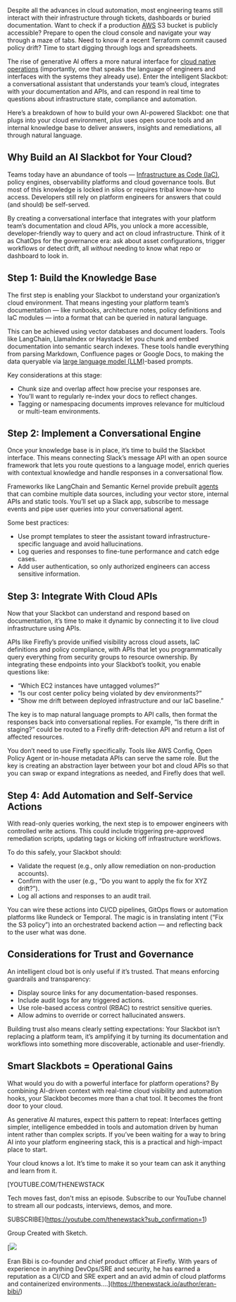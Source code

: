 Despite all the advances in cloud automation, most engineering teams still interact with their infrastructure through tickets, dashboards or buried documentation. Want to check if a production [AWS](https://aws.amazon.com/?utm_content=inline+mention) S3 bucket is publicly accessible? Prepare to open the cloud console and navigate your way through a maze of tabs. Need to know if a recent Terraform commit caused policy drift? Time to start digging through logs and spreadsheets.

The rise of generative AI offers a more natural interface for [cloud native operations](https://thenewstack.io/introduction-to-cloud-native-computing/) (importantly, one that speaks the language of engineers and interfaces with the systems they already use). Enter the intelligent Slackbot: a conversational assistant that understands your team’s cloud, integrates with your documentation and APIs, and can respond in real time to questions about infrastructure state, compliance and automation.

Here’s a breakdown of how to build your own AI-powered Slackbot: one that plugs into your cloud environment, *plus* uses open source tools and an internal knowledge base to deliver answers, insights and remediations, all through natural language.

## **Why Build an AI Slackbot for Your Cloud?**

Teams today have an abundance of tools — [Infrastructure as Code (IaC)](https://thenewstack.io/introduction-to-infrastructure-as-code/), policy engines, observability platforms and cloud governance tools. But most of this knowledge is locked in silos or requires tribal know-how to access. Developers still rely on platform engineers for answers that could (and should) be self-served.

By creating a conversational interface that integrates with your platform team’s documentation and cloud APIs, you unlock a more accessible, developer-friendly way to query and act on cloud infrastructure. Think of it as ChatOps for the governance era: ask about asset configurations, trigger workflows or detect drift, all *without* needing to know what repo or dashboard to look in.

## **Step 1: Build the Knowledge Base**

The first step is enabling your Slackbot to understand your organization’s cloud environment. That means ingesting your platform team’s documentation — like runbooks, architecture notes, policy definitions and IaC modules — into a format that can be queried in natural language.

This can be achieved using vector databases and document loaders. Tools like LangChain, LlamaIndex or Haystack let you chunk and embed documentation into semantic search indexes. These tools handle everything from parsing Markdown, Confluence pages or Google Docs, to making the data queryable via [large language model (LLM)](https://thenewstack.io/introduction-to-llms)-based prompts.

Key considerations at this stage:

* Chunk size and overlap affect how precise your responses are.
* You’ll want to regularly re-index your docs to reflect changes.
* Tagging or namespacing documents improves relevance for multicloud or multi-team environments.

## **Step 2: Implement a Conversational Engine**

Once your knowledge base is in place, it’s time to build the Slackbot interface. This means connecting Slack’s message API with an open source framework that lets you route questions to a language model, enrich queries with contextual knowledge and handle responses in a conversational flow.

Frameworks like LangChain and Semantic Kernel provide prebuilt [agents](https://thenewstack.io/ai-agents-a-comprehensive-introduction-for-developers/) that can combine multiple data sources, including your vector store, internal APIs and static tools. You’ll set up a Slack app, subscribe to message events and pipe user queries into your conversational agent.

Some best practices:

* Use prompt templates to steer the assistant toward infrastructure-specific language and avoid hallucinations.
* Log queries and responses to fine-tune performance and catch edge cases.
* Add user authentication, so only authorized engineers can access sensitive information.

## **Step 3: Integrate With Cloud APIs**

Now that your Slackbot can understand and respond based on documentation, it’s time to make it dynamic by connecting it to live cloud infrastructure using APIs.

APIs like Firefly’s provide unified visibility across cloud assets, IaC definitions and policy compliance, with APIs that let you programmatically query everything from security groups to resource ownership. By integrating these endpoints into your Slackbot’s toolkit, you enable questions like:

* “Which EC2 instances have untagged volumes?”
* “Is our cost center policy being violated by dev environments?”
* “Show me drift between deployed infrastructure and our IaC baseline.”

The key is to map natural language prompts to API calls, then format the responses back into conversational replies. For example, “Is there drift in staging?” could be routed to a Firefly drift-detection API and return a list of affected resources.

You don’t need to use Firefly specifically. Tools like AWS Config, Open Policy Agent or in-house metadata APIs can serve the same role. But the key is creating an abstraction layer between your bot and cloud APIs so that you can swap or expand integrations as needed, and Firefly does that well.

## **Step 4: Add Automation and Self-Service Actions**

With read-only queries working, the next step is to empower engineers with controlled write actions. This could include triggering pre-approved remediation scripts, updating tags or kicking off infrastructure workflows.

To do this safely, your Slackbot should:

* Validate the request (e.g., only allow remediation on non-production accounts).
* Confirm with the user (e.g., “Do you want to apply the fix for XYZ drift?”).
* Log all actions and responses to an audit trail.

You can wire these actions into CI/CD pipelines, GitOps flows or automation platforms like Rundeck or Temporal. The magic is in translating intent (“Fix the S3 policy”) into an orchestrated backend action — and reflecting back to the user what was done.

## Considerations **for Trust and Governance**

An intelligent cloud bot is only useful if it’s trusted. That means enforcing guardrails and transparency:

* Display source links for any documentation-based responses.
* Include audit logs for any triggered actions.
* Use role-based access control (RBAC) to restrict sensitive queries.
* Allow admins to override or correct hallucinated answers.

Building trust also means clearly setting expectations: Your Slackbot isn’t replacing a platform team, it’s amplifying it by turning its documentation and workflows into something more discoverable, actionable and user-friendly.

## Smart Slackbots = Operational Gains

What would you do with a powerful interface for platform operations? By combining AI-driven context with real-time cloud visibility and automation hooks, your Slackbot becomes more than a chat tool. It becomes the front door to your cloud.

As generative AI matures, expect this pattern to repeat: Interfaces getting simpler, intelligence embedded in tools and automation driven by human intent rather than complex scripts. If you’ve been waiting for a way to bring AI into your platform engineering stack, this is a practical and high-impact place to start.

Your cloud knows a lot. It’s time to make it so your team can ask it anything and learn from it.

[YOUTUBE.COM/THENEWSTACK

Tech moves fast, don't miss an episode. Subscribe to our YouTube
channel to stream all our podcasts, interviews, demos, and more.

SUBSCRIBE](https://youtube.com/thenewstack?sub_confirmation=1)

Group
Created with Sketch.

[![](https://cdn.thenewstack.io/media/2024/08/192924b6-eranbibi.jpg)

Eran Bibi is co-founder and chief product officer at Firefly. With years of experience in anything DevOps/SRE and security, he has earned a reputation as a CI/CD and SRE expert and an avid admin of cloud platforms and containerized environments....](https://thenewstack.io/author/eran-bibi/)